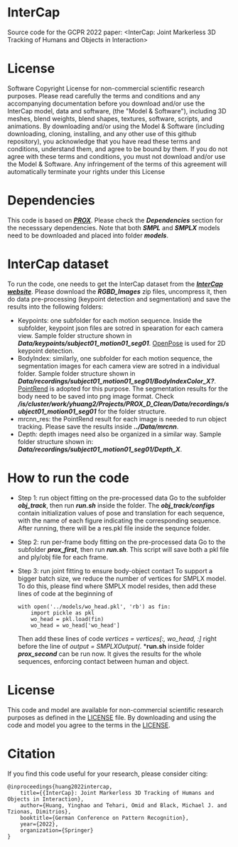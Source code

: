 # InterCap
Source code for the GCPR 2022 paper: &lt;InterCap: Joint Markerless 3D Tracking of Humans and Objects in Interaction>

# License
Software Copyright License for non-commercial scientific research purposes. Please read carefully the terms and conditions and any accompanying documentation before you download and/or use the InterCap model, data and software, (the "Model & Software"), including 3D meshes, blend weights, blend shapes, textures, software, scripts, and animations. By downloading and/or using the Model & Software (including downloading, cloning, installing, and any other use of this github repository), you acknowledge that you have read these terms and conditions, understand them, and agree to be bound by them. If you do not agree with these terms and conditions, you must not download and/or use the Model & Software. Any infringement of the terms of this agreement will automatically terminate your rights under this License

# Dependencies 
This code is based on [***PROX***](https://github.com/mohamedhassanmus/prox). Please check the ***Dependencies*** section for the necesssary dependencies.
Note that both ***SMPL*** and ***SMPLX*** models need to be downloaded and placed into folder ***models***.

# InterCap dataset
To run the code, one needs to get the InterCap dataset from the [***InterCap website***](https://intercap.is.tue.mpg.de/index.html). Please download the ***RGBD_Images*** zip files, uncompress it, then do data pre-processing (keypoint detection and segmentation) and save the results into the following folders:
- Keypoints: one subfolder for each motion sequence. Inside the subfolder, keypoint json files are sotred in spearation for each camera view. Sample folder structure shown in ***Data/keypoints/subject01_motion01_seg01***. [OpenPose](https://github.com/CMU-Perceptual-Computing-Lab/openpose) is used for 2D keypoint detection.
- BodyIndex: similarly, one subfolder for each motion sequence, the segmentation images for each camera view are sotred in a individual folder. Sample folder structure shown in ***Data/recordings/subject01_motion01_seg01/BodyIndexColor_X?***. [PointRend](https://github.com/facebookresearch/detectron2/tree/main/projects/PointRend) is adopted for this purpose. The segmentation results for the body need to be saved into png image format. Check ***/is/cluster/work/yhuang2/Projects/PROX_D_Clean/Data/recordings/subject01_motion01_seg01*** for the folder structure.
- mrcnn_res: the PointRend result for each image is needed to run object tracking. Please save the results inside ***../Data/mrcnn***.
- Depth: depth images need also be organized in a similar way. Sample folder structure shown in: ***Data/recordings/subject01_motion01_seg01/Depth_X***.

# How to run the code    
- Step 1: run object fitting on the pre-processed data
  Go to the subfolder ***obj_track***, then run ***run.sh*** inside the folder. The ***obj_track/configs*** contain initialization values of pose and translation for each sequence, with the name of each figure indicating the corresponding sequence. After running, there will be a res.pkl file inside the sequnce folder.

- Step 2: run per-frame body fitting on the pre-processed data
  Go to the subfolder ***prox_first***, then run ***run.sh***. This script will save both a pkl file and ply/obj file for each frame.

- Step 3: run joint fitting to ensure body-object contact
  To support a bigger batch size, we reduce the number of vertices for SMPLX model. To do this, please find where SMPLX model resides, then add these lines of code at the beginning of 
  ```
  with open('../models/wo_head.pkl', 'rb') as fin:
      import pickle as pkl
      wo_head = pkl.load(fin)
      wo_head = wo_head['wo_head']
  ```
  Then add these lines of code _vertices = vertices[:, wo_head, :]_ right before the line of _output = SMPLXOutput(_.
  ***run.sh** inside folder ***prox_second*** can be run now. It gives the results for the whole sequences, enforcing contact between human and object.

# License
This code and model are available for non-commercial scientific research purposes as defined in the [LICENSE](https://github.com/YinghaoHuang91/InterCap/blob/master/License) file. 
By downloading and using the code and model you agree to the terms in the [LICENSE](https://github.com/YinghaoHuang91/InterCap/blob/master/License).



# Citation
If you find this code useful for your research, please consider citing:
```
@inproceedings{huang2022intercap,
    title={{InterCap}: Joint Markerless 3D Tracking of Humans and Objects in Interaction},
    author={Huang, Yinghao and Tehari, Omid and Black, Michael J. and Tzionas, Dimitrios},
    booktitle={German Conference on Pattern Recognition},
    year={2022},
    organization={Springer}
}
```

